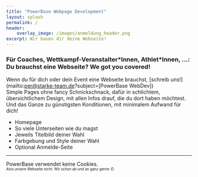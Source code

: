 ```yaml
---
title: "PowerBase Webpage Development"
layout: splash
permalink: /
header:
    overlay_image: /images/anmeldung_header.png
excerpt: Wir bauen dir deine Webseite! 
---
```

### Für Coaches, Wettkampf-Veranstalter\*Innen, Athlet\*Innen, ...: <br> Du brauchst eine Webseite? We got you covered!

Wenn du für dich oder dein Event eine Webseite brauchst, [schreib uns!](mailto:per@starke-team.de?subject=[PowerBase WebDev])  
Simple Pages ohne fancy Schnickschnack, dafür in schlichtem, übersichtlichem Design, mit allen Infos drauf, die du dort haben möchtest.  
Und das Ganze zu günstigsten Konditionen, mit minimalem Aufwand für dich!
- Homepage  
- So viele Unterseiten wie du magst
- Jeweils Titelbild deiner Wahl
- Farbgebung und Style deiner Wahl
- Optional Anmelde-Seite


<hr>
PowerBase verwendet keine Cookies.<br> 
<sub><sub> Also unsere Webseite nicht. Wir schon ab und an ganz gerne :D </sub></sub>


